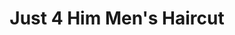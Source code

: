 ---
title: "Just 4 Him Men's Haircut"
url: /baton-rouge/just-4-him-mens-haircut/
shop: hairdresser
---
